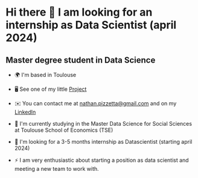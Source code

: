 <!--
**nate-pizz/nate-pizz** is a ✨ _special_ ✨ repository because its `README.md` (this file) appears on your GitHub profile.

Here are some ideas to get you started:

- 🔭 I’m currently working on ...
- 🌱 I’m currently learning ...
- 👯 I’m looking to collaborate on ...
- 🤔 I’m looking for help with ...
- 💬 Ask me about ...
- 📫 How to reach me: ...
- 😄 Pronouns: ...
- ⚡ Fun fact: ...
-->

Hi there 👋 I am looking for an internship as Data Scientist (april 2024)
=====================
Master degree student in Data Science
--------------  

* 🌍  I'm based in Toulouse
  
* 🖥️  See one of my little [Project](http://n-pizzetta.github.io/r-project/)

* ✉️  You can contact me at [nathan.pizzetta@gmail.com](mailto:nathan.pizzetta@gmail.com)
      and on my [LinkedIn](https://www.linkedin.com/in/n-pizzetta)
  
* 🧠  I'm currently studying in the Master Data Science for Social Sciences at Toulouse School of Economics (TSE)

* 🤝  I'm looking for a 3-5 months internship as Datascientist (starting april 2024)

* ⚡  I am very enthusiastic about starting a position as data scientist and meeting a new team to work with.
